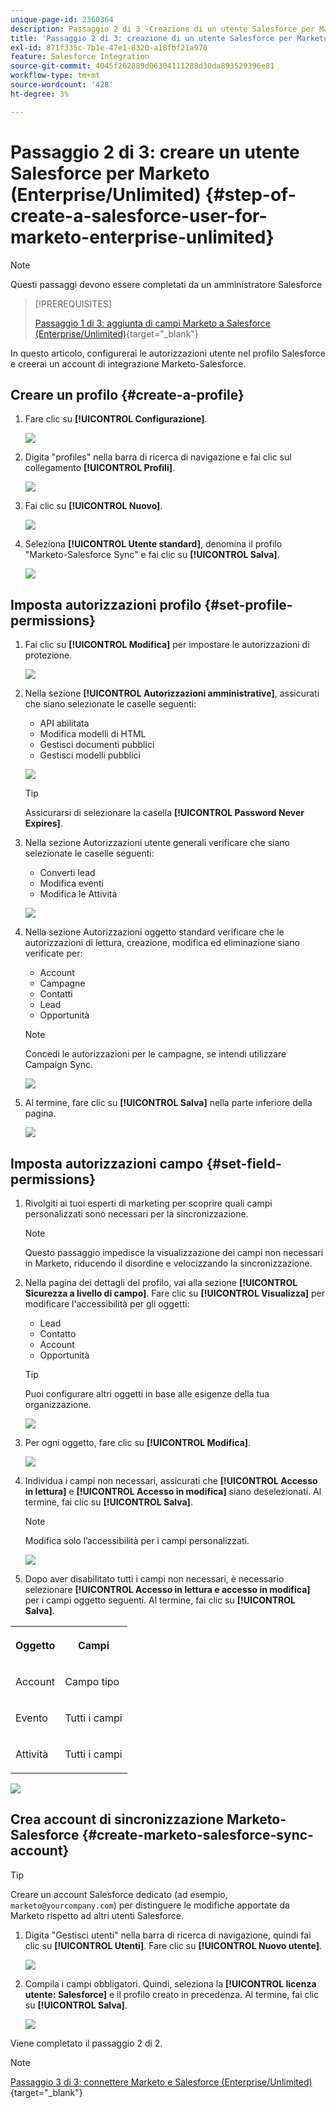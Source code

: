 ```yaml
---
unique-page-id: 2360364
description: Passaggio 2 di 3 -Creazione di un utente Salesforce per Marketo (Enterprise/Unlimited) - Documentazione Marketo - Documentazione del prodotto
title: 'Passaggio 2 di 3: creazione di un utente Salesforce per Marketo (Enterprise/Unlimited)'
exl-id: 871f335c-7b1e-47e1-8320-a18fbf21a970
feature: Salesforce Integration
source-git-commit: 4045f262889d06304111288d30da893529396e81
workflow-type: tm+mt
source-wordcount: '428'
ht-degree: 3%

---
```


# Passaggio 2 di 3: creare un utente Salesforce per Marketo (Enterprise/Unlimited) {#step-of-create-a-salesforce-user-for-marketo-enterprise-unlimited}

>[!NOTE]
>
>Questi passaggi devono essere completati da un amministratore Salesforce

>[!PREREQUISITES]
>
>[Passaggio 1 di 3: aggiunta di campi Marketo a Salesforce (Enterprise/Unlimited)](/help/marketo/product-docs/crm-sync/salesforce-sync/setup/enterprise-unlimited-edition/step-1-of-3-add-marketo-fields-to-salesforce-enterprise-unlimited.md){target="_blank"}

In questo articolo, configurerai le autorizzazioni utente nel profilo Salesforce e creerai un account di integrazione Marketo-Salesforce.

## Creare un profilo {#create-a-profile}

1. Fare clic su **[!UICONTROL Configurazione]**.

   ![](assets/image2015-6-11-16-3a15-3a27.png)

1. Digita &quot;profiles&quot; nella barra di ricerca di navigazione e fai clic sul collegamento **[!UICONTROL Profili]**.

   ![](assets/sfdc-profiles-hands.png)

1. Fai clic su **[!UICONTROL Nuovo]**.

   ![](assets/image2014-12-9-9-3a19-3a15.png)

1. Seleziona **[!UICONTROL Utente standard]**, denomina il profilo &quot;Marketo-Salesforce Sync&quot; e fai clic su **[!UICONTROL Salva]**.

   ![](assets/image2014-12-9-9-3a19-3a22.png)

## Imposta autorizzazioni profilo {#set-profile-permissions}

1. Fai clic su **[!UICONTROL Modifica]** per impostare le autorizzazioni di protezione.

   ![](assets/image2014-12-9-9-3a19-3a30.png)

1. Nella sezione **[!UICONTROL Autorizzazioni amministrative]**, assicurati che siano selezionate le caselle seguenti:

   * API abilitata
   * Modifica modelli di HTML
   * Gestisci documenti pubblici
   * Gestisci modelli pubblici

   ![](assets/image2014-12-9-9-3a19-3a38.png)

   >[!TIP]
   >
   >Assicurarsi di selezionare la casella **[!UICONTROL Password Never Expires]**.

1. Nella sezione Autorizzazioni utente generali verificare che siano selezionate le caselle seguenti:

   * Converti lead
   * Modifica eventi
   * Modifica le Attività

   ![](assets/image2014-12-9-9-3a19-3a47.png)

1. Nella sezione Autorizzazioni oggetto standard verificare che le autorizzazioni di lettura, creazione, modifica ed eliminazione siano verificate per:

   * Account
   * Campagne
   * Contatti
   * Lead
   * Opportunità

   >[!NOTE]
   >
   >Concedi le autorizzazioni per le campagne, se intendi utilizzare Campaign Sync.

   ![](assets/image2014-12-9-9-3a19-3a57.png)

1. Al termine, fare clic su **[!UICONTROL Salva]** nella parte inferiore della pagina.

   ![](assets/image2014-12-9-9-3a20-3a5.png)

## Imposta autorizzazioni campo {#set-field-permissions}

1. Rivolgiti ai tuoi esperti di marketing per scoprire quali campi personalizzati sono necessari per la sincronizzazione.

   >[!NOTE]
   >
   >Questo passaggio impedisce la visualizzazione dei campi non necessari in Marketo, riducendo il disordine e velocizzando la sincronizzazione.

1. Nella pagina dei dettagli del profilo, vai alla sezione **[!UICONTROL Sicurezza a livello di campo]**. Fare clic su **[!UICONTROL Visualizza]** per modificare l&#39;accessibilità per gli oggetti:

   * Lead
   * Contatto
   * Account
   * Opportunità

   >[!TIP]
   >
   >Puoi configurare altri oggetti in base alle esigenze della tua organizzazione.

   ![](assets/image2014-12-9-9-3a20-3a14.png)

1. Per ogni oggetto, fare clic su **[!UICONTROL Modifica]**.

   ![](assets/sfdc-sync-field-edit1.png)

1. Individua i campi non necessari, assicurati che **[!UICONTROL Accesso in lettura]** e **[!UICONTROL Accesso in modifica]** siano deselezionati. Al termine, fai clic su **[!UICONTROL Salva]**.

   >[!NOTE]
   >
   >Modifica solo l’accessibilità per i campi personalizzati.

   ![](assets/sfdc-sync-field-edit2.png)

1. Dopo aver disabilitato tutti i campi non necessari, è necessario selezionare **[!UICONTROL Accesso in lettura e accesso in modifica]** per i campi oggetto seguenti. Al termine, fai clic su **[!UICONTROL Salva]**.

<table> 
 <tbody> 
  <tr> 
   <th colspan="1" rowspan="1"><p>Oggetto</p></th> 
   <th colspan="1" rowspan="1"><p>Campi</p></th> 
  </tr> 
  <tr> 
   <td colspan="1" rowspan="1"><p>Account</p></td> 
   <td colspan="1" rowspan="1"><p>Campo tipo</p></td> 
  </tr> 
  <tr> 
   <td colspan="1" rowspan="1"><p>Evento</p></td> 
   <td colspan="1" rowspan="1"><p>Tutti i campi</p></td> 
  </tr> 
  <tr> 
   <td colspan="1" rowspan="1"><p>Attività</p></td> 
   <td colspan="1" rowspan="1"><p>Tutti i campi</p></td> 
  </tr> 
 </tbody> 
</table>

![](assets/sfdc-check-the-boxes.png)

## Crea account di sincronizzazione Marketo-Salesforce {#create-marketo-salesforce-sync-account}

>[!TIP]
>
>Creare un account Salesforce dedicato (ad esempio, `marketo@yourcompany.com`) per distinguere le modifiche apportate da Marketo rispetto ad altri utenti Salesforce.

1. Digita &quot;Gestisci utenti&quot; nella barra di ricerca di navigazione, quindi fai clic su **[!UICONTROL Utenti]**. Fare clic su **[!UICONTROL Nuovo utente]**.

   ![](assets/sfdc-new-users.png)

1. Compila i campi obbligatori. Quindi, seleziona la **[!UICONTROL licenza utente: Salesforce]** e il profilo creato in precedenza. Al termine, fai clic su **[!UICONTROL Salva]**.

   ![](assets/image2014-12-9-9-3a20-3a56.png)

Viene completato il passaggio 2 di 2.

>[!NOTE]
>
>[Passaggio 3 di 3: connettere Marketo e Salesforce (Enterprise/Unlimited)](/help/marketo/product-docs/crm-sync/salesforce-sync/setup/enterprise-unlimited-edition/step-3-of-3-connect-marketo-and-salesforce-enterprise-unlimited.md){target="_blank"}
